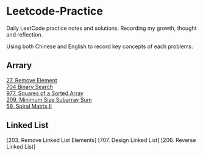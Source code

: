 # Leetcode-Practice
Daily LeetCode practice notes and solutions. Recording my growth, thought and reflection. 

Using both Chinese and English to  record key concepts of each problems.

## Arrary 
[27. Remove Element](https://github.com/Caid-Stronger/Leetcode-Practice/blob/main/Array/27.%20Remove%20Element.md) <br>
[704 Binary Search](https://github.com/Caid-Stronger/Leetcode-Practice/blob/main/Array/704%20Binary%20Search.md) <br>
[977. Squares of a Sorted Array](https://github.com/Caid-Stronger/Leetcode-Practice/blob/main/Array/977.%20Squares%20of%20a%20Sorted%20Array.md) <br>
[209. Minimum Size Subarray Sum](https://github.com/Caid-Stronger/Leetcode-Practice/blob/main/Array/209.%20Minimum%20Size%20Subarray%20Sum.md) <br>
[59. Spiral Matrix II](https://github.com/Caid-Stronger/Leetcode-Practice/blob/main/Array/59.%20Spiral%20Matrix%20II.md) <br>

## Linked List 
[203. Remove Linked List Elements] 
[707. Design Linked List] 
[206. Reverse Linked List]

